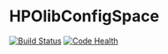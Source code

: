 HPOlibConfigSpace
=================
[![Build Status](https://travis-ci.org/automl/HPOlibConfigSpace.svg)](https://travis-ci.org/automl/HPOlibConfigSpace)
[![Code Health](https://landscape.io/github/automl/HPOlibConfigSpace/master/landscape.png)](https://landscape.io/github/automl/HPOlibConfigSpace/master)
